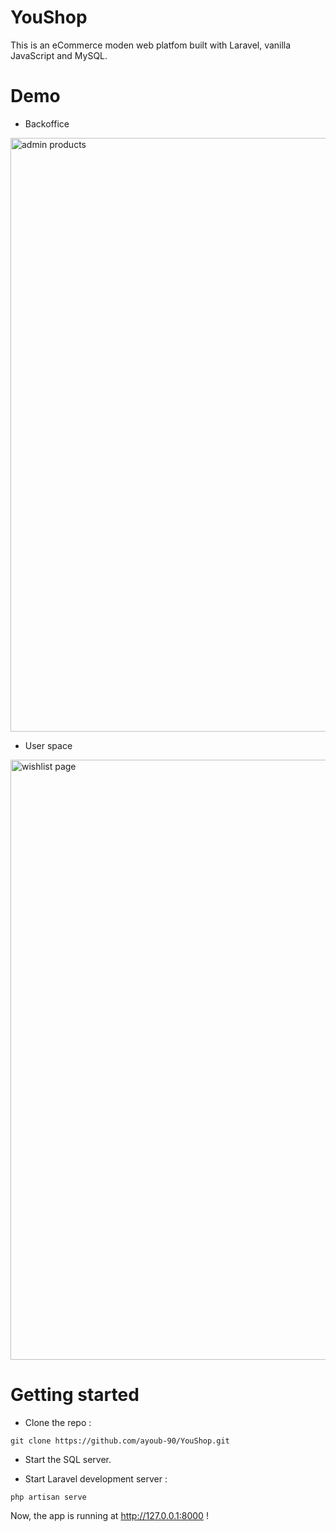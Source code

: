 # YouShop

This is an eCommerce moden web platfom built with Laravel, vanilla JavaScript and MySQL.


# Demo
* Backoffice

<img width="950" alt="admin products" src="https://user-images.githubusercontent.com/84919952/183249965-51f90378-29ca-40e0-800a-ee270081d22e.png">

* User space

<img width="960" alt="wishlist page" src="https://user-images.githubusercontent.com/84919952/183249974-8b4d0f90-497b-4e3e-919e-e9593ad99058.png">


# Getting started

* Clone the repo : 
```shell
git clone https://github.com/ayoub-90/YouShop.git
```

* Start the SQL server.

* Start Laravel development server :
```shell
php artisan serve
```
Now, the app is running at http://127.0.0.1:8000 !
